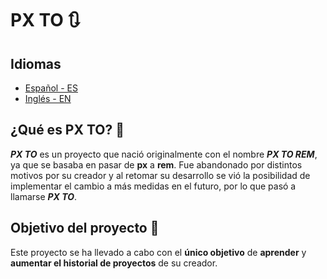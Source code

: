 # PX TO 🔃️

## Idiomas
- [Español - ES](README.es.md)
- [Inglés - EN](README.md)

## ¿Qué es PX TO? 🧐
***PX TO*** es un proyecto que nació originalmente con el nombre ***PX TO REM***, ya que se basaba en pasar de **px** a **rem**. Fue abandonado por distintos motivos por su creador y al retomar su desarrollo se vió la posibilidad de implementar el cambio a más medidas en el futuro, por lo que pasó a llamarse ***PX TO***.

## Objetivo del proyecto 🥇
Este proyecto se ha llevado a cabo con el **único objetivo** de **aprender** y **aumentar el historial de proyectos** de su creador.

